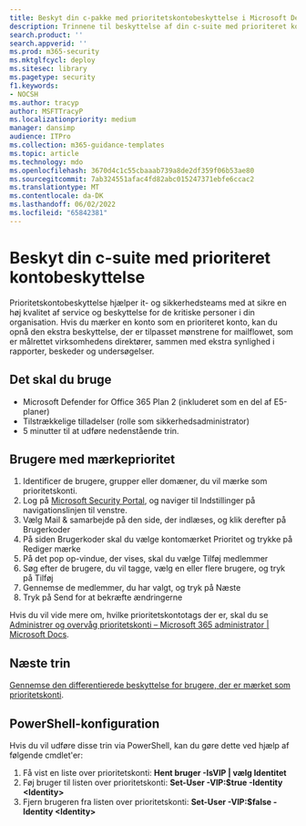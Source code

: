 ```yaml
---
title: Beskyt din c-pakke med prioritetskontobeskyttelse i Microsoft Defender for Office 365 Plan 2
description: Trinnene til beskyttelse af din c-suite med prioriteret kontobeskyttelse. Hvis du mærker en konto som en prioritetskonto, kan du få den ekstra beskyttelse, der er tilpasset mønstrene for mailflowet, som er målrettet virksomhedens direktører, sammen med ekstra synlighed i rapporter, beskeder og undersøgelser.
search.product: ''
search.appverid: ''
ms.prod: m365-security
ms.mktglfcycl: deploy
ms.sitesec: library
ms.pagetype: security
f1.keywords:
- NOCSH
ms.author: tracyp
author: MSFTTracyP
ms.localizationpriority: medium
manager: dansimp
audience: ITPro
ms.collection: m365-guidance-templates
ms.topic: article
ms.technology: mdo
ms.openlocfilehash: 3670d4c1c55cbaaab739a8de2df359f06b53ae80
ms.sourcegitcommit: 7ab324551afac4fd82abc015247371ebfe6ccac2
ms.translationtype: MT
ms.contentlocale: da-DK
ms.lasthandoff: 06/02/2022
ms.locfileid: "65842381"
---
```

# <a name="protect-your-c-suite-with-priority-account-protection"></a>Beskyt din c-suite med prioriteret kontobeskyttelse

Prioritetskontobeskyttelse hjælper it- og sikkerhedsteams med at sikre en høj kvalitet af service og beskyttelse for de kritiske personer i din organisation. Hvis du mærker en konto som en prioriteret konto, kan du opnå den ekstra beskyttelse, der er tilpasset mønstrene for mailflowet, som er målrettet virksomhedens direktører, sammen med ekstra synlighed i rapporter, beskeder og undersøgelser.

## <a name="what-youll-need"></a>Det skal du bruge
- Microsoft Defender for Office 365 Plan 2 (inkluderet som en del af E5-planer)
- Tilstrækkelige tilladelser (rolle som sikkerhedsadministrator)
- 5 minutter til at udføre nedenstående trin.

## <a name="tag-priority-users"></a>Brugere med mærkeprioritet
1. Identificer de brugere, grupper eller domæner, du vil mærke som prioritetskonti.
1. Log på [Microsoft Security Portal](https://security.microsoft.com/), og naviger til Indstillinger på navigationslinjen til venstre.
1. Vælg Mail & samarbejde på den side, der indlæses, og klik derefter på Brugerkoder
1. På siden Brugerkoder skal du vælge kontomærket Prioritet og trykke på Rediger mærke
1. På det pop op-vindue, der vises, skal du vælge Tilføj medlemmer
1. Søg efter de brugere, du vil tagge, vælg en eller flere brugere, og tryk på Tilføj
1. Gennemse de medlemmer, du har valgt, og tryk på Næste
1. Tryk på Send for at bekræfte ændringerne

Hvis du vil vide mere om, hvilke prioritetskontotags der er, skal du se [Administrer og overvåg prioritetskonti – Microsoft 365 administrator | Microsoft Docs](../../../admin/setup/priority-accounts.md).

## <a name="next-steps"></a>Næste trin
[Gennemse den differentierede beskyttelse for brugere, der er mærket som prioritetskonti](../../office-365-security/configure-review-priority-account.md).

## <a name="powershell-configuration"></a>PowerShell-konfiguration
Hvis du vil udføre disse trin via PowerShell, kan du gøre dette ved hjælp af følgende cmdlet'er:
1. Få vist en liste over prioritetskonti: **Hent bruger -IsVIP | vælg Identitet**
1. Føj bruger til listen over prioritetskonti: **Set-User -VIP:$true -Identity \<Identity\>**
1. Fjern brugeren fra listen over prioritetskonti: **Set-User -VIP:$false -Identity \<Identity\>**
